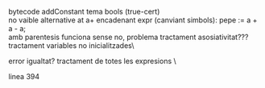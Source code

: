 bytecode addConstant tema bools (true-cert) \
no vaible alternative at a+ encadenant expr (canviant simbols):
pepe := a + a - a; \
amb parentesis funciona sense no, problema tractament asosiativitat???\
tractament variables no inicialitzades\

error igualtat? tractament de totes les expresions \


linea 394